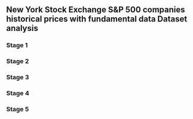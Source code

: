 ## New York Stock Exchange S&P 500 companies historical prices with fundamental data Dataset analysis 

### Stage 1

### Stage 2


### Stage 3

### Stage 4

### Stage 5
